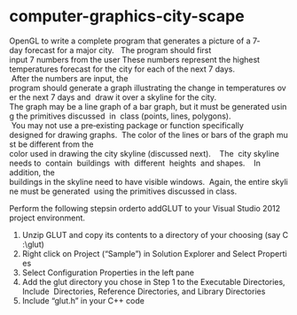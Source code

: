 computer-graphics-city-scape
============================

OpenGL to write a complete program that generates a picture of a 7‐day forecast for a major city.   The program should first  input 7 numbers from the user
  These numbers represent the highest 
temperatures forecast for the city for each of the next 7 days.   After the numbers are input, the 
program should generate a graph illustrating the change in temperatures over the next 7 days and 
draw it over a skyline for the city. 
 
The graph may be a line graph of a bar graph, but it must be generated using the primitives discussed 
in  class (points, lines, polygons).   You may not use a pre‐existing package or function specifically 
designed for drawing graphs.  The color of the lines or bars of the graph must be different from the 
color used in drawing the city skyline (discussed next). 
 
The  city skyline  needs to  contain  buildings  with  different  heights  and shapes.    In  addition, the 
buildings in the skyline need to have visible windows.  Again, the entire skyline must be generated 
using the primitives discussed in class. 


Perform the following stepsin orderto addGLUT to your Visual Studio 2012 project
environment. 
 
1. Unzip GLUT and copy its contents to a directory of your choosing (say C:\glut) 
2. Right click on Project (“Sample”) in Solution Explorer and Select Properties 
3. Select Configuration Properties in the left pane 
4. Add the glut directory you chose in Step 1 to the Executable Directories, Include 
Directories, Reference Directories, and Library Directories 
5. Include “glut.h” in your C++ code 
 
